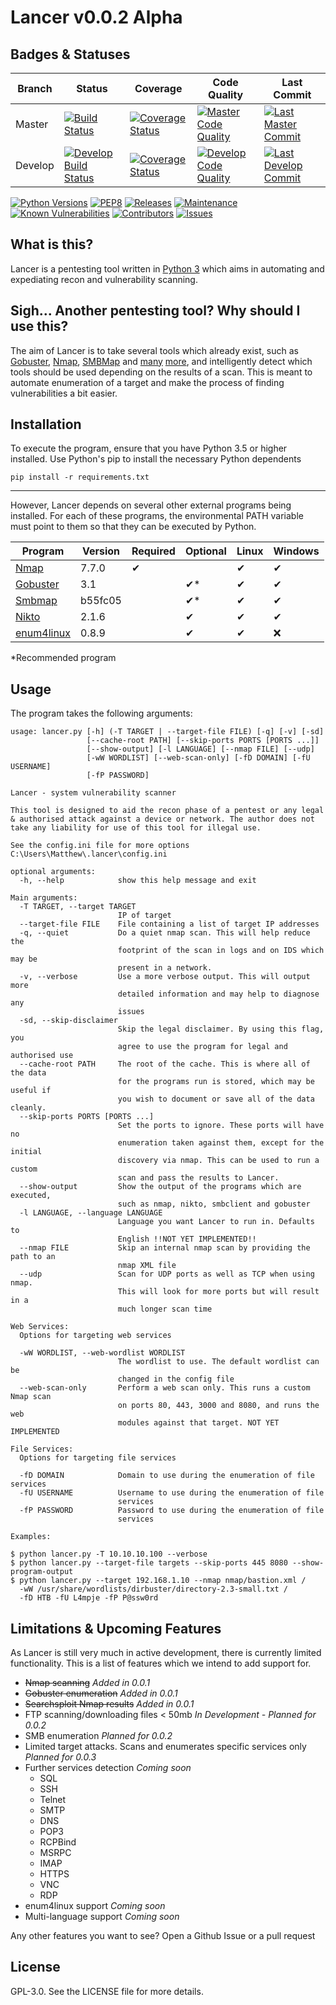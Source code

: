 # Lancer v0.0.2 Alpha

## Badges & Statuses

|Branch|Status|Coverage|Code Quality|Last Commit|
|---|---|---|---|---|
|Master|[![Build Status](https://travis-ci.com/Stormy102/Lancer.svg?branch=master)](https://travis-ci.com/Stormy102/Lancer) |[![Coverage Status](https://coveralls.io/repos/github/Stormy102/Lancer/badge.svg)](https://coveralls.io/github/Stormy102/Lancer)|[![Master Code Quality](https://codebeat.co/badges/08113589-61c1-418c-8f2e-bffcc5562425)](https://codebeat.co/projects/github-com-stormy102-lancer-master)|[![Last Master Commit](https://img.shields.io/github/last-commit/Stormy102/Lancer.svg)]()
|Develop|[![Develop Build Status](https://travis-ci.com/Stormy102/Lancer.svg?branch=develop)](https://travis-ci.com/Stormy102/Lancer)|[![Coverage Status](https://coveralls.io/repos/github/Stormy102/Lancer/badge.svg?branch=develop)](https://coveralls.io/github/Stormy102/Lancer?branch=develop)|[![Develop Code Quality](https://codebeat.co/badges/10ed4785-93e2-47ad-8504-827f22c74aa1.svg)](https://codebeat.co/projects/github-com-stormy102-lancer-develop)|[![Last Develop Commit](https://img.shields.io/github/last-commit/Stormy102/Lancer/develop.svg)]()|

<!--- See for dropping Python 3.5 support https://devguide.python.org/#status-of-python-branches -->
[![Python Versions](https://img.shields.io/badge/python-3.5|3.6|3.7|3.8-blue.svg)]()
[![PEP8](https://img.shields.io/badge/code%20style-pep8-orange.svg)](https://www.python.org/dev/peps/pep-0008/)
[![Releases](https://img.shields.io/github/v/release/Stormy102/Lancer?include_prereleases)]()
[![Maintenance](https://img.shields.io/maintenance/yes/2019.svg)]()
[![Known Vulnerabilities](https://snyk.io//test/github/Stormy102/Lancer/badge.svg?targetFile=requirements.txt)](https://snyk.io//test/github/Stormy102/Lancer?targetFile=requirements.txt)
[![Contributors](https://img.shields.io/github/contributors/Stormy102/Lancer.svg)]()
[![Issues](https://img.shields.io/github/issues/Stormy102/Lancer.svg)](https://github.com/Stormy102/Lancer/issues)

## What is this?

Lancer is a pentesting tool written in [Python 3](https://www.python.org/) which aims in automating and expediating recon and vulnerability scanning.

## Sigh... Another pentesting tool? Why should I use this?

The aim of Lancer is to take several tools which already exist, such as [Gobuster](https://github.com/OJ/gobuster/), [Nmap](https://github.com/nmap/nmap), [SMBMap](https://github.com/ShawnDEvans/smbmap) and [many](https://github.com/portcullislabs/enum4linux) [more](https://github.com/sullo/nikto), and intelligently detect which tools should be used depending on the results of a scan. This is meant to automate enumeration of a target and make the process of finding vulnerabilities a bit easier.

## Installation

To execute the program, ensure that you have Python 3.5 or higher installed. Use Python's pip to install the necessary Python dependents
```shell script
pip install -r requirements.txt
```
---
However, Lancer depends on several other external programs being installed. For each of these programs, the environmental PATH variable must point to them so that they can be executed by Python.

|Program|Version|Required|Optional|Linux|Windows|
|---|---|---|---|---|---|
|[Nmap](https://github.com/nmap/nmap)|7.7.0|✔| |✔|✔|
|[Gobuster](https://github.com/OJ/gobuster/releases)|3.1| |✔*|✔|✔|
|[Smbmap](https://github.com/ShawnDEvans/smbmap)|b55fc05| |✔*|✔|✔|
|[Nikto](https://github.com/sullo/nikto)|2.1.6| |✔|✔|✔|
|[enum4linux](https://github.com/portcullislabs/enum4linux)|0.8.9| |✔|✔|❌|

*Recommended program

## Usage

The program takes the following arguments:

```text
usage: lancer.py [-h] (-T TARGET | --target-file FILE) [-q] [-v] [-sd]
                 [--cache-root PATH] [--skip-ports PORTS [PORTS ...]]
                 [--show-output] [-l LANGUAGE] [--nmap FILE] [--udp]
                 [-wW WORDLIST] [--web-scan-only] [-fD DOMAIN] [-fU USERNAME]
                 [-fP PASSWORD]

Lancer - system vulnerability scanner

This tool is designed to aid the recon phase of a pentest or any legal & authorised attack against a device or network. The author does not take any liability for use of this tool for illegal use.

See the config.ini file for more options C:\Users\Matthew\.lancer\config.ini

optional arguments:
  -h, --help            show this help message and exit

Main arguments:
  -T TARGET, --target TARGET
                        IP of target
  --target-file FILE    File containing a list of target IP addresses
  -q, --quiet           Do a quiet nmap scan. This will help reduce the
                        footprint of the scan in logs and on IDS which may be
                        present in a network.
  -v, --verbose         Use a more verbose output. This will output more
                        detailed information and may help to diagnose any
                        issues
  -sd, --skip-disclaimer
                        Skip the legal disclaimer. By using this flag, you
                        agree to use the program for legal and authorised use
  --cache-root PATH     The root of the cache. This is where all of the data
                        for the programs run is stored, which may be useful if
                        you wish to document or save all of the data cleanly.
  --skip-ports PORTS [PORTS ...]
                        Set the ports to ignore. These ports will have no
                        enumeration taken against them, except for the initial
                        discovery via nmap. This can be used to run a custom
                        scan and pass the results to Lancer.
  --show-output         Show the output of the programs which are executed,
                        such as nmap, nikto, smbclient and gobuster
  -l LANGUAGE, --language LANGUAGE
                        Language you want Lancer to run in. Defaults to
                        English !!NOT YET IMPLEMENTED!!
  --nmap FILE           Skip an internal nmap scan by providing the path to an
                        nmap XML file
  --udp                 Scan for UDP ports as well as TCP when using nmap.
                        This will look for more ports but will result in a
                        much longer scan time

Web Services:
  Options for targeting web services

  -wW WORDLIST, --web-wordlist WORDLIST
                        The wordlist to use. The default wordlist can be
                        changed in the config file
  --web-scan-only       Perform a web scan only. This runs a custom Nmap scan
                        on ports 80, 443, 3000 and 8080, and runs the web
                        modules against that target. NOT YET IMPLEMENTED

File Services:
  Options for targeting file services

  -fD DOMAIN            Domain to use during the enumeration of file services
  -fU USERNAME          Username to use during the enumeration of file
                        services
  -fP PASSWORD          Password to use during the enumeration of file
                        services

Examples:

$ python lancer.py -T 10.10.10.100 --verbose
$ python lancer.py --target-file targets --skip-ports 445 8080 --show-program-output
$ python lancer.py --target 192.168.1.10 --nmap nmap/bastion.xml /
  -wW /usr/share/wordlists/dirbuster/directory-2.3-small.txt /
  -fD HTB -fU L4mpje -fP P@ssw0rd
```

## Limitations & Upcoming Features

As Lancer is still very much in active development, there is currently limited functionality. This is a list of 
features which we intend to add support for.
* ~~Nmap scanning~~ _Added in 0.0.1_
* ~~Gobuster enumeration~~ _Added in 0.0.1_
* ~~Searchsploit Nmap results~~ _Added in 0.0.1_
* FTP scanning/downloading files < 50mb _In Development - Planned for 0.0.2_
* SMB enumeration _Planned for 0.0.2_
* Limited target attacks. Scans and enumerates specific services only _Planned for 0.0.3_
* Further services detection _Coming soon_
    * SQL
    * SSH
    * Telnet
    * SMTP
    * DNS
    * POP3
    * RCPBind
    * MSRPC
    * IMAP
    * HTTPS
    * VNC
	* RDP
* enum4linux support _Coming soon_
* Multi-language support _Coming soon_

Any other features you want to see? Open a Github Issue or a pull request

## License

GPL-3.0. See the LICENSE file for more details.